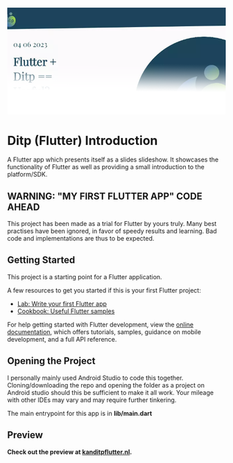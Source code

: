 ![alt text](https://raw.githubusercontent.com/rberends/DitpFlutterIntro/main/readme/readme_intro.webp)

# Ditp (Flutter) Introduction

A Flutter app which presents itself as a slides slideshow. It showcases the functionality of Flutter as well as providing a small introduction to the platform/SDK.

## WARNING: "MY FIRST FLUTTER APP" CODE AHEAD

This project has been made as a trial for Flutter by yours truly. Many best practises have been ignored, in favor of speedy results and learning. Bad code and implementations are thus to be expected.

## Getting Started

This project is a starting point for a Flutter application.

A few resources to get you started if this is your first Flutter project:

- [Lab: Write your first Flutter app](https://docs.flutter.dev/get-started/codelab)
- [Cookbook: Useful Flutter samples](https://docs.flutter.dev/cookbook)

For help getting started with Flutter development, view the
[online documentation](https://docs.flutter.dev/), which offers tutorials,
samples, guidance on mobile development, and a full API reference.

## Opening the Project

I personally mainly used Android Studio to code this together. Cloning/downloading the repo and opening the folder as a project on Android studio should this be sufficient to make it all work. Your mileage with other IDEs may vary and may require further tinkering.

The main entrypoint for this app is in <b>lib/main.dart<b>

## Preview

Check out the preview at [kanditpflutter.nl](https://kanditpflutter.nl).
